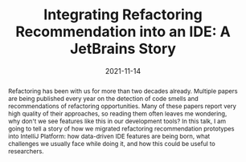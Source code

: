 ---
title: "Integrating Refactoring Recommendation into an IDE: A JetBrains Story"
collection: talks
type: "Talk"
permalink: /talks/2021-11-14-refactorings
venue: "IWoR'21"
date: 2021-11-14
location: "Virtual"
video: '<iframe width="560" height="315" src="https://www.youtube.com/embed/L2NnNRBofLg" title="YouTube video player" frameborder="0" allow="accelerometer; autoplay; clipboard-write; encrypted-media; gyroscope; picture-in-picture" allowfullscreen></iframe>'
abstract: "Refactoring has been with us for more than two decades already. Multiple papers are being published every year on the detection of code smells and recommendations of refactoring opportunities. Many of these papers report very high quality of their approaches, so reading them often leaves me wondering, why don't we see features like this in our development tools? In this talk, I am going to tell a story of how we migrated refactoring recommendation prototypes into IntelliJ Platform: how data-driven IDE features are being born, what challenges we usually face while doing it, and how this could be useful to researchers."
---